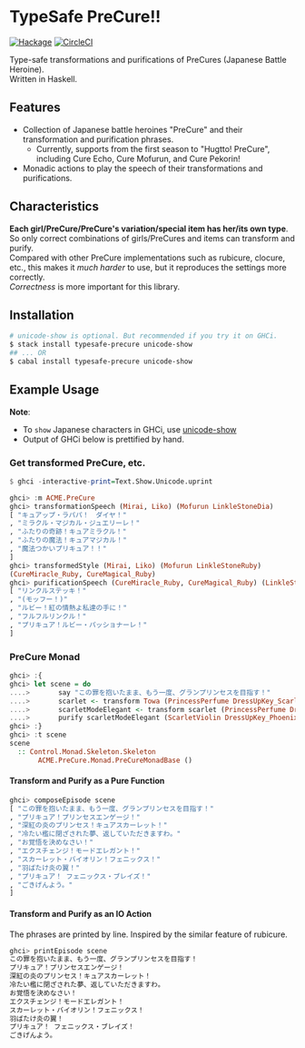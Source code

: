 # TypeSafe PreCure!!

[![Hackage](https://img.shields.io/hackage/v/typesafe-precure.svg)](http://hackage.haskell.org/package/typesafe-precure)
[![CircleCI](https://circleci.com/gh/igrep/typesafe-precure.svg?style=svg)](https://circleci.com/gh/igrep/typesafe-precure)

Type-safe transformations and purifications of PreCures (Japanese Battle Heroine).  
Written in Haskell.

## Features

- Collection of Japanese battle heroines "PreCure"  and their transformation and purification phrases.
    - Currently, supports from the first season to "Hugtto! PreCure", including Cure Echo, Cure Mofurun, and Cure Pekorin!
- Monadic actions to play the speech of their transformations and purifications.

## Characteristics

**Each girl/PreCure/PreCure's variation/special item has her/its own type**.  
So only correct combinations of girls/PreCures and items can transform and purify.  
Compared with other PreCure implementations such as rubicure, clocure, etc., this makes it *much harder* to use, but it reproduces the settings more correctly.  
*Correctness* is more important for this library.

## Installation

```sh
# unicode-show is optional. But recommended if you try it on GHCi.
$ stack install typesafe-precure unicode-show
## ... OR
$ cabal install typesafe-precure unicode-show
```

## Example Usage

**Note**:
- To `show` Japanese characters in GHCi, use [unicode-show](https://github.com/nushio3/unicode-show)
- Output of GHCi below is prettified by hand.

### Get transformed PreCure, etc.

```haskell
$ ghci -interactive-print=Text.Show.Unicode.uprint

ghci> :m ACME.PreCure
ghci> transformationSpeech (Mirai, Liko) (Mofurun LinkleStoneDia)
[ "キュアップ・ラパパ！　ダイヤ！"
, "ミラクル・マジカル・ジュエリーレ！"
, "ふたりの奇跡！キュアミラクル！"
, "ふたりの魔法！キュアマジカル！"
, "魔法つかいプリキュア！！"
]
ghci> transformedStyle (Mirai, Liko) (Mofurun LinkleStoneRuby)
(CureMiracle_Ruby, CureMagical_Ruby)
ghci> purificationSpeech (CureMiracle_Ruby, CureMagical_Ruby) (LinkleStick LinkleStoneRuby, Mofurun LinkleStoneRuby)
[ "リンクルステッキ！"
, "(モッフー！)"
, "ルビー！紅の情熱よ私達の手に！"
, "フルフルリンクル！"
, "プリキュア！ルビー・パッショナーレ！"
]
```

### PreCure Monad

```haskell
ghci> :{
ghci> let scene = do
....>       say "この罪を抱いたまま、もう一度、グランプリンセスを目指す！"
....>       scarlet <- transform Towa (PrincessPerfume DressUpKey_Scarlet)
....>       scarletModeElegant <- transform scarlet (PrincessPerfume DressUpKey_Phoenix)
....>       purify scarletModeElegant (ScarletViolin DressUpKey_Phoenix)
ghci> :}
ghci> :t scene
scene
  :: Control.Monad.Skeleton.Skeleton
       ACME.PreCure.Monad.PreCureMonadBase ()
```

#### Transform and Purify as a Pure Function

```haskell
ghci> composeEpisode scene
[ "この罪を抱いたまま、もう一度、グランプリンセスを目指す！"
, "プリキュア！プリンセスエンゲージ！"
, "深紅の炎のプリンセス！キュアスカーレット！"
, "冷たい檻に閉ざされた夢、返していただきますわ。"
, "お覚悟を決めなさい！"
, "エクスチェンジ！モードエレガント！"
, "スカーレット・バイオリン！フェニックス！"
, "羽ばたけ炎の翼！"
, "プリキュア！ フェニックス・ブレイズ！"
, "ごきげんよう。"
]
```

#### Transform and Purify as an IO Action

The phrases are printed by line. Inspired by the similar feature of rubicure.

```haskell
ghci> printEpisode scene
この罪を抱いたまま、もう一度、グランプリンセスを目指す！
プリキュア！プリンセスエンゲージ！
深紅の炎のプリンセス！キュアスカーレット！
冷たい檻に閉ざされた夢、返していただきますわ。
お覚悟を決めなさい！
エクスチェンジ！モードエレガント！
スカーレット・バイオリン！フェニックス！
羽ばたけ炎の翼！
プリキュア！ フェニックス・ブレイズ！
ごきげんよう。
```
